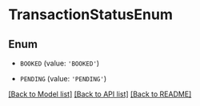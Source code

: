# TransactionStatusEnum


## Enum

* `BOOKED` (value: `'BOOKED'`)

* `PENDING` (value: `'PENDING'`)

[[Back to Model list]](../README.md#documentation-for-models) [[Back to API list]](../README.md#documentation-for-api-endpoints) [[Back to README]](../README.md)



